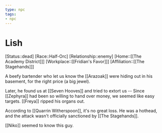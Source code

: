 ```yaml
---
type: npc
tags: 
- npc
---
```


# Lish
[Status::dead]
[Race::Half-Orc]
[Relationship::enemy]
[Home::[[The Academy District]]]
[Workplace::[[Fridian's Favor]]]
[Affiliation::[[The Stagehands]]]

A beefy bartender who let us know the [[Arazoak]] were hiding out in his basement, for the right price (a big jewel). 

Later, he found us at [[Seven Hooves]] and tried to extort us -- Since [[Zephyra]] had been so willing to hand over money, we seemed like easy targets. [[Freya]] ripped his organs out. 

According to [[Quarrin Witherspoon]], it's no great loss. He was a hothead, and the attack wasn't officially sanctioned by [[The Stagehands]]. 

[[Niko]] seemed to know this guy.

